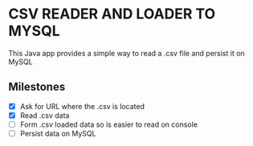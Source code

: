 # CSV READER AND LOADER TO MYSQL

This Java app provides a simple way to read a .csv file and persist it on MySQL

## Milestones

- [x] Ask for URL where the .csv is located
- [x] Read .csv data
- [ ] Form .csv loaded data so is easier to read on console
- [ ] Persist data on MySQL
